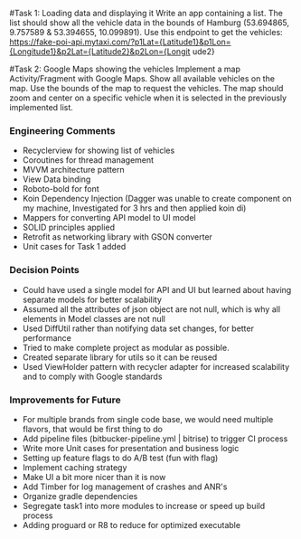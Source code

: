 #Task 1: Loading data and displaying it
Write an app containing a list. The list should show all the vehicle data in the bounds of Hamburg (53.694865,
9.757589 & 53.394655, 10.099891).
Use this endpoint to get the vehicles: https://fake-poi-api.mytaxi.com/?p1Lat={Latitude1}&p1Lon={Longitude1}&p2Lat={Latitude2}&p2Lon={Longit
ude2}

#Task 2: Google Maps showing the vehicles
Implement a map Activity/Fragment with Google Maps. Show all available vehicles on the map. Use the bounds of the map to request the
vehicles.
The map should zoom and center on a specific vehicle when it is selected in the previously implemented list.


### Engineering Comments

- Recyclerview for showing list of vehicles
- Coroutines for thread management
- MVVM architecture pattern
- View Data binding
- Roboto-bold for font
- Koin Dependency Injection (Dagger was unable to create component on my machine, Investigated for 3 hrs and then applied koin di)
- Mappers for converting API model to UI model
- SOLID principles applied
- Retrofit as networking library with GSON converter
- Unit cases for Task 1 added

### Decision Points

- Could have used a single model for API and UI but learned about having separate models for better scalability
- Assumed all the attributes of json object are not null, which is why all elements in Model classes are not null
- Used DiffUtil rather than notifying data set changes, for better performance
- Tried to make complete project as modular as possible.
- Created separate library for utils so it can be reused
- Used ViewHolder pattern with recycler adapter for increased scalability and to comply with Google standards

### Improvements for Future

- For multiple brands from single code base, we would need multiple flavors, that would be first thing to do
- Add pipeline files (bitbucker-pipeline.yml | bitrise) to trigger CI process
- Write more Unit cases for presentation and business logic
- Setting up feature flags to do A/B test (fun with flag)
- Implement caching strategy
- Make UI a bit more nicer than it is now
- Add Timber for log management of crashes and ANR's
- Organize gradle dependencies
- Segregate task1 into more modules to increase or speed up build process
- Adding proguard or R8 to reduce for optimized executable 
